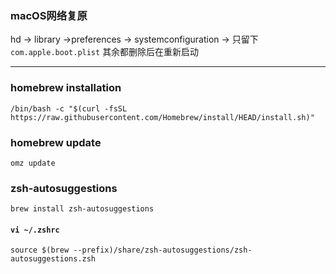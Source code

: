 ### macOS网络复原
hd -> library ->preferences -> systemconfiguration ->
只留下`com.apple.boot.plist` 其余都删除后在重新启动

------------

### homebrew installation

```
/bin/bash -c "$(curl -fsSL https://raw.githubusercontent.com/Homebrew/install/HEAD/install.sh)"
```

### homebrew update

```
omz update
```

### zsh-autosuggestions

```
brew install zsh-autosuggestions
```
#### `vi ~/.zshrc`
```
source $(brew --prefix)/share/zsh-autosuggestions/zsh-autosuggestions.zsh
```